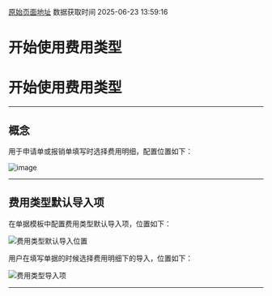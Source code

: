 [原始页面地址](https://docs.ekuaibao.com/docs/open-api/feetype/info)
数据获取时间 2025-06-23 13:59:16

# 开始使用费用类型

# 开始使用费用类型

* * *

## 概念​

用于申请单或报销单填写时选择费用明细，配置位置如下：

![image](/assets/images/feetype-456a2d3dca9af95f67ab014e69a05cfd.png)

* * *

## 费用类型默认导入项​

在单据模板中配置费用类型默认导入项，位置如下：

![费用类型默认导入位置](/assets/images/费用类型默认导入位置-35d2ba056e4d990898f8eee3f7a83629.png)

用户在填写单据的时候选择费用明细下的导入，位置如下：

![费用类型导入项](/assets/images/default-feetypes-import1-154d8b7484bc9dddf36b651180841bd7.png)

* * *
